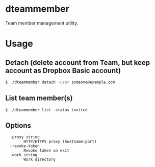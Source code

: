 # dteammember

Team member management utility.

# Usage

## Detach (delete account from Team, but keep account as Dropbox Basic account)

```sh
$ ./dteammember detach -user someone@example.com
```

## List team member(s)

```shh
$ ./dteammember list -status invited
```

## Options

```
  -proxy string
    	HTTP/HTTPS proxy (hostname:port)
  -revoke-token
    	Revoke token on exit
  -work string
    	Work directory
```
